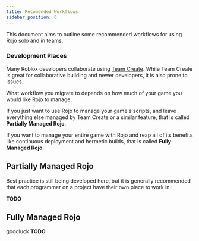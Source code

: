 ```yaml
---
title: Recomended Workflows
sidebar_position: 6
---
```


This document aims to outline some recommended workflows for using Rojo solo and in teams.

### Development Places

Many Roblox developers collaborate using [Team Create](https://developer.roblox.com/en-us/articles/Team-Create). While Team Create is great for collaborative building and newer developers, it is also prone to issues.

What workflow you migrate to depends on how much of your game you would like Rojo to manage.

If you just want to use Rojo to manage your game's scripts, and leave everything else managed by Team Create or a similar feature, that is called **Partially Managed Rojo**.

If you want to manage your entire game with Rojo and reap all of its benefits like continuous deployment and hermetic builds, that is called **Fully Managed Rojo**.

## Partially Managed Rojo

Best practice is still being developed here, but it is generally recommended that each programmer on a project have their own place to work in.

**TODO**

## Fully Managed Rojo
goodluck
**TODO**
